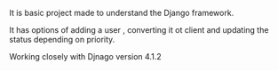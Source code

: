 It is basic project made to understand the Django framework. 

It has options of adding a user , converting it ot client and updating the status depending on priority.

Working closely with Djnago version 4.1.2 


